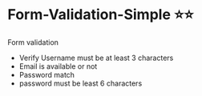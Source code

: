 # Form-Validation-Simple ⭐⭐

Form validation
- Verify Username must be at least 3 characters 
- Email is available or not
- Password match
- password must be least 6 characters
